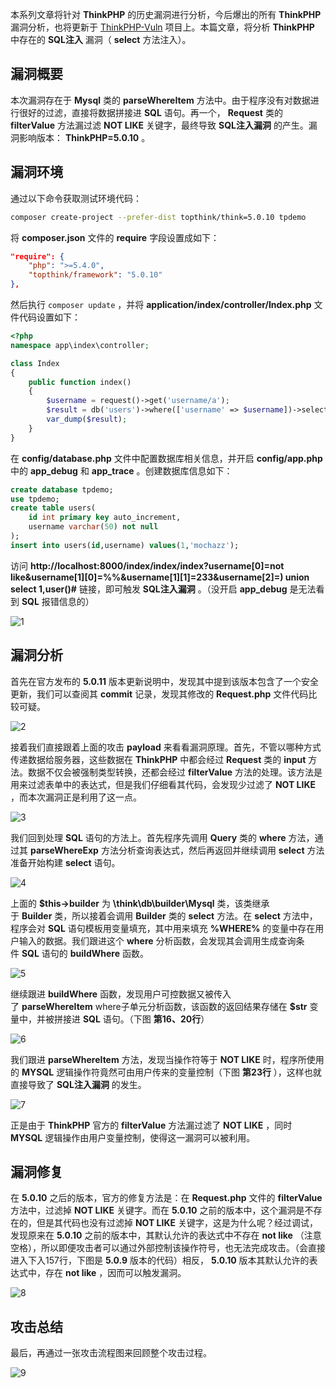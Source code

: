 本系列文章将针对 **ThinkPHP** 的历史漏洞进行分析，今后爆出的所有 **ThinkPHP** 漏洞分析，也将更新于 [ThinkPHP-Vuln](https://github.com/Mochazz/ThinkPHP-Vuln) 项目上。本篇文章，将分析 **ThinkPHP** 中存在的 **SQL注入** 漏洞（ **select** 方法注入）。

## 漏洞概要

本次漏洞存在于 **Mysql** 类的 **parseWhereItem** 方法中。由于程序没有对数据进行很好的过滤，直接将数据拼接进 **SQL** 语句。再一个， **Request** 类的 **filterValue** 方法漏过滤 **NOT LIKE** 关键字，最终导致 **SQL注入漏洞** 的产生。漏洞影响版本： **ThinkPHP=5.0.10** 。

## 漏洞环境

通过以下命令获取测试环境代码：

```bash
composer create-project --prefer-dist topthink/think=5.0.10 tpdemo
```

将 **composer.json** 文件的 **require** 字段设置成如下：

```json
"require": {
    "php": ">=5.4.0",
    "topthink/framework": "5.0.10"
},
```

然后执行 `composer update` ，并将 **application/index/controller/Index.php** 文件代码设置如下：

```php
<?php
namespace app\index\controller;

class Index
{
    public function index()
    {
        $username = request()->get('username/a');
        $result = db('users')->where(['username' => $username])->select();
        var_dump($result);
    }
}
```

在 **config/database.php** 文件中配置数据库相关信息，并开启 **config/app.php** 中的 **app_debug** 和 **app_trace** 。创建数据库信息如下：

```sql
create database tpdemo;
use tpdemo;
create table users(
	id int primary key auto_increment,
	username varchar(50) not null
);
insert into users(id,username) values(1,'mochazz');
```

访问 **http://localhost:8000/index/index/index?username[0]=not like&username[1][0]=%%&username[1][1]=233&username[2]=) union select 1,user()#** 链接，即可触发 **SQL注入漏洞** 。（没开启 **app_debug** 是无法看到 **SQL** 报错信息的）

![1](ThinkPHP5漏洞分析之SQL注入4/1.png)

## 漏洞分析

首先在官方发布的 **5.0.11** 版本更新说明中，发现其中提到该版本包含了一个安全更新，我们可以查阅其 **commit** 记录，发现其修改的 **Request.php** 文件代码比较可疑。

![2](ThinkPHP5漏洞分析之SQL注入4/2.png)

接着我们直接跟着上面的攻击 **payload** 来看看漏洞原理。首先，不管以哪种方式传递数据给服务器，这些数据在 **ThinkPHP** 中都会经过 **Request** 类的 **input** 方法。数据不仅会被强制类型转换，还都会经过 **filterValue** 方法的处理。该方法是用来过滤表单中的表达式，但是我们仔细看其代码，会发现少过滤了 **NOT LIKE** ，而本次漏洞正是利用了这一点。

![3](ThinkPHP5漏洞分析之SQL注入4/3.png)

我们回到处理 **SQL** 语句的方法上。首先程序先调用 **Query** 类的 **where** 方法，通过其 **parseWhereExp** 方法分析查询表达式，然后再返回并继续调用 **select** 方法准备开始构建 **select** 语句。

![4](ThinkPHP5漏洞分析之SQL注入4/4.png)

上面的 **$this->builder** 为 **\think\db\builder\Mysql** 类，该类继承于 **Builder** 类，所以接着会调用 **Builder** 类的 **select** 方法。在 **select** 方法中，程序会对 **SQL** 语句模板用变量填充，其中用来填充 **%WHERE%** 的变量中存在用户输入的数据。我们跟进这个 **where** 分析函数，会发现其会调用生成查询条件 **SQL** 语句的 **buildWhere** 函数。

![5](ThinkPHP5漏洞分析之SQL注入4/5.png)

继续跟进 **buildWhere** 函数，发现用户可控数据又被传入了 **parseWhereItem** where子单元分析函数，该函数的返回结果存储在 **$str** 变量中，并被拼接进 **SQL** 语句。（下图 **第16、20行**）

![6](ThinkPHP5漏洞分析之SQL注入4/6.png)

我们跟进 **parseWhereItem** 方法，发现当操作符等于 **NOT LIKE** 时，程序所使用的 **MYSQL** 逻辑操作符竟然可由用户传来的变量控制（下图 **第23行** ），这样也就直接导致了 **SQL注入漏洞** 的发生。

![7](ThinkPHP5漏洞分析之SQL注入4/7.png)

正是由于 **ThinkPHP** 官方的 **filterValue** 方法漏过滤了 **NOT LIKE** ，同时 **MYSQL** 逻辑操作由用户变量控制，使得这一漏洞可以被利用。

## 漏洞修复

在 **5.0.10** 之后的版本，官方的修复方法是：在 **Request.php** 文件的 **filterValue** 方法中，过滤掉 **NOT LIKE** 关键字。而在 **5.0.10** 之前的版本中，这个漏洞是不存在的，但是其代码也没有过滤掉 **NOT LIKE** 关键字，这是为什么呢？经过调试，发现原来在 **5.0.10** 之前的版本中，其默认允许的表达式中不存在 **not like** （注意空格），所以即便攻击者可以通过外部控制该操作符号，也无法完成攻击。（会直接进入下入157行，下图是 **5.0.9** 版本的代码）相反， **5.0.10** 版本其默认允许的表达式中，存在 **not like** ，因而可以触发漏洞。

![8](ThinkPHP5漏洞分析之SQL注入4/8.png)

## 攻击总结

最后，再通过一张攻击流程图来回顾整个攻击过程。

![9](ThinkPHP5漏洞分析之SQL注入4/9.png)